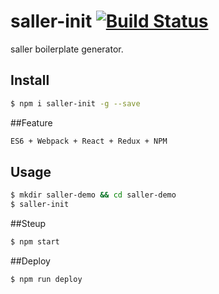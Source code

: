 # saller-init  [![Build Status](https://travis-ci.org/Wooleners/saller-init.svg?branch=master)](https://travis-ci.org/Wooleners/saller-init)
saller boilerplate generator.


## Install

```bash
$ npm i saller-init -g --save
```

##Feature

```bash
ES6 + Webpack + React + Redux + NPM
```

## Usage

```bash
$ mkdir saller-demo && cd saller-demo
$ saller-init
```
##Steup

```bash
$ npm start
```

##Deploy

```bash
$ npm run deploy
```
